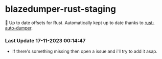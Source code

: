 # blazedumper-rust-staging

🚀 Up to date offsets for Rust. Automatically kept up to date thanks to [rust-auto-dumper](https://github.com/Akandesh/rust-auto-dumper).


### Last Update 17-11-2023 00:14:47
- If there's something missing then open a issue and i'll try to add it asap.